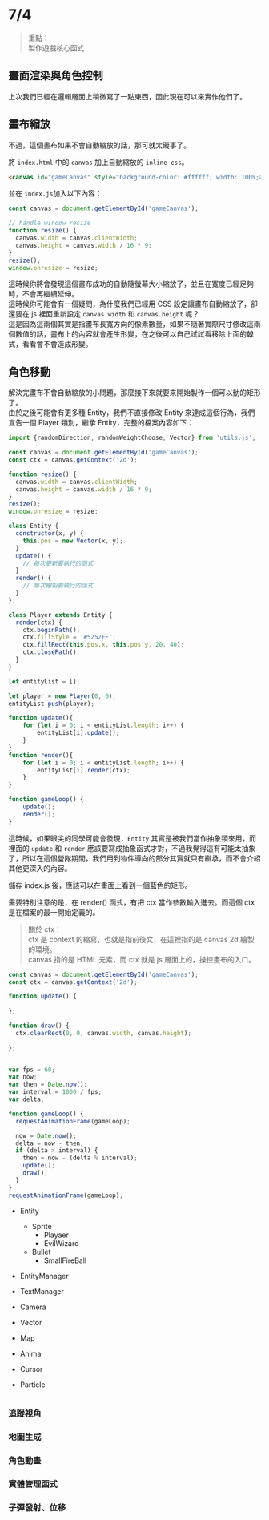 # 7/4

> 重點：  
> 製作遊戲核心函式

## 畫面渲染與角色控制

上次我們已經在邏輯層面上稍微寫了一點東西，因此現在可以來實作他們了。

## 畫布縮放

不過，這個畫布如果不會自動縮放的話，那可就太礙事了。  

將 `index.html` 中的 `canvas` 加上自動縮放的 `inline css`。

```html
<canvas id="gameCanvas" style="background-color: #ffffff; width: 100%;aspect-ratio: 16 / 9;"></canvas>
```

並在 `index.js`加入以下內容：

```js
const canvas = document.getElementById('gameCanvas');

// handle window resize
function resize() {
  canvas.width = canvas.clientWidth;
  canvas.height = canvas.width / 16 * 9;
}
resize();
window.onresize = resize;
```

這時候你將會發現這個畫布成功的自動隨螢幕大小縮放了，並且在寬度已經足夠時，不會再繼續延伸。  
這時候你可能會有一個疑問，為什麼我們已經用 CSS 設定讓畫布自動縮放了，卻還要在 js 裡面重新設定 `canvas.width` 和 `canvas.height` 呢？  
這是因為這兩個其實是指畫布長寬方向的像素數量，如果不隨著實際尺寸修改這兩個數值的話，畫布上的內容就會產生形變，在之後可以自己試試看移除上面的韓式，看看會不會造成形變。

## 角色移動

解決完畫布不會自動縮放的小問題，那麼接下來就要來開始製作一個可以動的矩形了。  
由於之後可能會有更多種 Entity，我們不直接修改 Entity 來達成這個行為，我們宣告一個 Player 類別，繼承 Entity，完整的檔案內容如下：

```js
import {randomDirection, randomWeightChoose, Vector} from 'utils.js';

const canvas = document.getElementById('gameCanvas');
const ctx = canvas.getContext('2d');

function resize() {
  canvas.width = canvas.clientWidth;
  canvas.height = canvas.width / 16 * 9;
}
resize();
window.onresize = resize;

class Entity {
  constructor(x, y) {
    this.pos = new Vector(x, y);
  }
  update() {
    // 每次更新要執行的函式
  }
  render() {
    // 每次繪製要執行的函式
  }
};

class Player extends Entity {
  render(ctx) {
    ctx.beginPath();
    ctx.fillStyle = '#5252FF';
    ctx.fillRect(this.pos.x, this.pos.y, 20, 40);
    ctx.closePath();
  }
}

let entityList = [];

let player = new Player(0, 0);
entityList.push(player);

function update(){
    for (let i = 0; i < entityList.length; i++) {
        entityList[i].update();
    }
}
function render(){
    for (let i = 0; i < entityList.length; i++) {
        entityList[i].render(ctx);
    }
}

function gameLoop() {
    update();
    render();
}

```

這時候，如果眼尖的同學可能會發現，`Entity` 其實是被我們當作抽象類來用，而裡面的 `update` 和 `render` 應該要寫成抽象函式才對，不過我覺得這有可能太抽象了，所以在這個營隊期間，我們用到物件導向的部分其實就只有繼承，而不會介紹其他更深入的內容。

儲存 index.js 後，應該可以在畫面上看到一個藍色的矩形。

需要特別注意的是，在 render() 函式，有把 ctx 當作參數輸入進去。而這個 ctx 是在檔案的最一開始定義的。

> 關於 ctx：  
> ctx 是 context 的縮寫，也就是指前後文，在這裡指的是 canvas 2d 繪製的環境。  
> canvas 指的是 HTML 元素，而 ctx 就是 js 層面上的，操控畫布的入口。

```js
const canvas = document.getElementById('gameCanvas');
const ctx = canvas.getContext('2d');

function update() {
  
};

function draw() {
  ctx.clearRect(0, 0, canvas.width, canvas.height);
  
};


var fps = 60; 
var now;
var then = Date.now();
var interval = 1000 / fps;
var delta;

function gameLoop() {
  requestAnimationFrame(gameLoop);

  now = Date.now();
  delta = now - then;
  if (delta > interval) {
    then = now - (delta % interval);
    update();
    draw();
  }
}
requestAnimationFrame(gameLoop);

```

- Entity
  - Sprite
    - Playaer
    - EvilWizard
  - Bullet
    - SmallFireBall
- EntityManager
- TextManager
- Camera
- Vector
- Map

- Anima
- Cursor
- Particle

```js

```

### 追蹤視角

### 地圖生成

### 角色動畫

### 實體管理函式

### 子彈發射、位移
